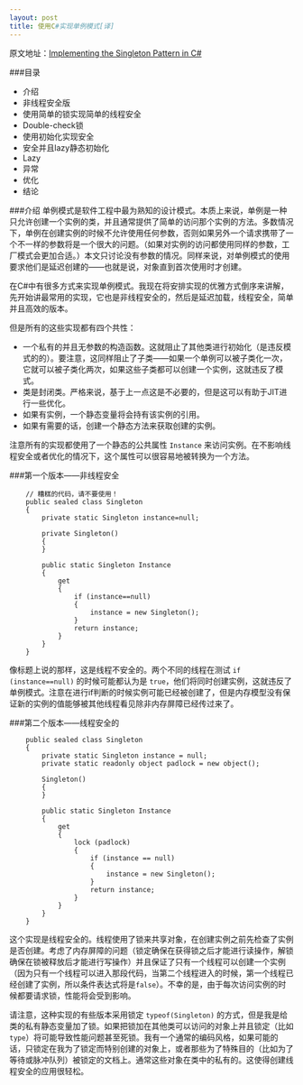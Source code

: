 ```yaml
---
layout: post
title: 使用C#实现单例模式[译]
---
```


原文地址：[Implementing the Singleton Pattern in C#](http://csharpindepth.com/Articles/General/Singleton.aspx)

###目录
* 介绍
* 非线程安全版
* 使用简单的锁实现简单的线程安全
* Double-check锁
* 使用初始化实现安全
* 安全并且lazy静态初始化
* Lazy<T>
* 异常
* 优化
* 结论

###介绍
单例模式是软件工程中最为熟知的设计模式。本质上来说，单例是一种只允许创建一个实例的类，并且通常提供了简单的访问那个实例的方法。多数情况下，单例在创建实例的时候不允许使用任何参数，否则如果另外一个请求携带了一个不一样的参数将是一个很大的问题。（如果对实例的访问都使用同样的参数，工厂模式会更加合适。）本文只讨论没有参数的情况。同样来说，对单例模式的使用要求他们是延迟创建的——也就是说，对象直到首次使用时才创建。

在C#中有很多方式来实现单例模式。我现在将安排实现的优雅方式倒序来讲解，先开始讲最常用的实现，它也是非线程安全的，然后是延迟加载，线程安全，简单并且高效的版本。

但是所有的这些实现都有四个共性：

* 一个私有的并且无参数的构造函数。这就阻止了其他类进行初始化（是违反模式的的）。要注意，这同样阻止了子类——如果一个单例可以被子类化一次，它就可以被子类化两次，如果这些子类都可以创建一个实例，这就违反了模式。
* 类是封闭类。严格来说，基于上一点这是不必要的，但是这可以有助于JIT进行一些优化。
* 如果有实例，一个静态变量将会持有该实例的引用。
* 如果有需要的话，创建一个静态方法来获取创建的实例。

注意所有的实现都使用了一个静态的公共属性 `Instance` 来访问实例。在不影响线程安全或者优化的情况下，这个属性可以很容易地被转换为一个方法。

###第一个版本——非线程安全

        // 糟糕的代码，请不要使用！
        public sealed class Singleton
        {
            private static Singleton instance=null;

            private Singleton()
            {
            }

            public static Singleton Instance
            {
                get
                {
                    if (instance==null)
                    {
                        instance = new Singleton();
                    }
                    return instance;
                }
            }
        }

像标题上说的那样，这是线程不安全的。两个不同的线程在测试 `if (instance==null)` 的时候可能都认为是 `true`，他们将同时创建实例，这就违反了单例模式。注意在进行if判断的时候实例可能已经被创建了，但是内存模型没有保证新的实例的值能够被其他线程看见除非内存屏障已经传过来了。

###第二个版本——线程安全的

        public sealed class Singleton
        {
            private static Singleton instance = null;
            private static readonly object padlock = new object();

            Singleton()
            {
            }

            public static Singleton Instance
            {
                get
                {
                    lock (padlock)
                    {
                        if (instance == null)
                        {
                            instance = new Singleton();
                        }
                        return instance;
                    }
                }
            }
        }

这个实现是线程安全的。线程使用了锁来共享对象，在创建实例之前先检查了实例是否创建。考虑了内存屏障的问题（锁定确保在获得锁之后才能进行读操作，解锁确保在锁被释放后才能进行写操作）并且保证了只有一个线程可以创建一个实例（因为只有一个线程可以进入那段代码，当第二个线程进入的时候，第一个线程已经创建了实例，所以条件表达式将是`false`）。不幸的是，由于每次访问实例的时候都要请求锁，性能将会受到影响。

请注意，这种实现的有些版本采用锁定 `typeof(Singleton)` 的方式，但是我是给类的私有静态变量加了锁。如果把锁加在其他类可以访问的对象上并且锁定（比如 `type`）将可能导致性能问题甚至死锁。我有一个通常的编码风格，如果可能的话，只锁定在我为了锁定而特别创建的对象上，或者那些为了特殊目的（比如为了等待或脉冲队列）被锁定的文档上。通常这些对象在类中的私有的。这使得创建线程安全的应用很轻松。


